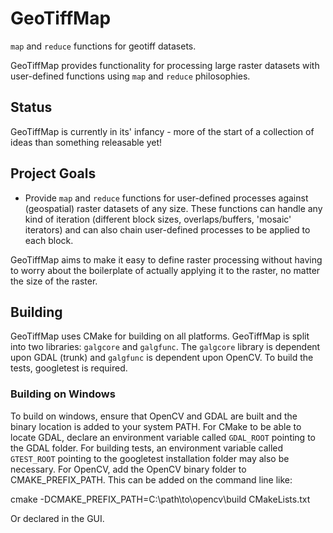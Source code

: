 # GeoTiffMap

`map` and `reduce` functions for geotiff datasets.

GeoTiffMap provides functionality for processing large raster datasets with user-defined functions using `map` and `reduce` philosophies. 

## Status
GeoTiffMap is currently in its' infancy - more of the start of a collection of ideas than something releasable yet!

## Project Goals
- Provide `map` and `reduce` functions for user-defined processes against (geospatial) raster datasets of any size. These functions can handle any kind of iteration (different block sizes, overlaps/buffers, 'mosaic' iterators) and can also chain user-defined processes to be applied to each block.

GeoTiffMap aims to make it easy to define raster processing without having to worry about the boilerplate of actually applying it to the raster, no matter the size of the raster. 

## Building

GeoTiffMap uses CMake for building on all platforms.
GeoTiffMap is split into two libraries: `galgcore` and `galgfunc`.
The `galgcore` library is dependent upon GDAL (trunk) and `galgfunc` is dependent upon OpenCV.
To build the tests, googletest is required.

### Building on Windows

To build on windows, ensure that OpenCV and GDAL are built and the binary location is added to your system PATH.
For CMake to be able to locate GDAL, declare an environment variable called `GDAL_ROOT` pointing to the GDAL folder. 
For building tests, an environment variable called `GTEST_ROOT` pointing to the googletest installation folder may also be necessary.
For OpenCV, add the OpenCV binary folder to CMAKE_PREFIX_PATH. This can be added on the command line like:

   cmake -DCMAKE_PREFIX_PATH=C:\path\to\opencv\build CMakeLists.txt
 
Or declared in the GUI. 
  


